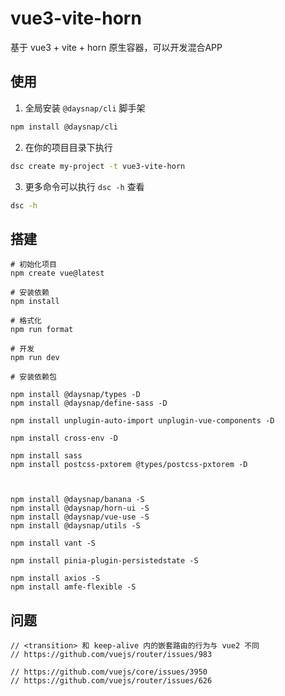 # vue3-vite-horn

基于 vue3 + vite + horn 原生容器，可以开发混合APP

## 使用

1. 全局安装 `@daysnap/cli` 脚手架

```bash
npm install @daysnap/cli
```

2. 在你的项目目录下执行

```bash 
dsc create my-project -t vue3-vite-horn
```

3. 更多命令可以执行 `dsc -h` 查看

```bash
dsc -h
```

## 搭建

```
# 初始化项目
npm create vue@latest

# 安装依赖
npm install

# 格式化
npm run format

# 开发
npm run dev

# 安装依赖包

npm install @daysnap/types -D
npm install @daysnap/define-sass -D

npm install unplugin-auto-import unplugin-vue-components -D

npm install cross-env -D

npm install sass
npm install postcss-pxtorem @types/postcss-pxtorem -D



npm install @daysnap/banana -S
npm install @daysnap/horn-ui -S
npm install @daysnap/vue-use -S
npm install @daysnap/utils -S

npm install vant -S

npm install pinia-plugin-persistedstate -S

npm install axios -S
npm install amfe-flexible -S

```



## 问题

```
// <transition> 和 keep-alive 内的嵌套路由的行为与 vue2 不同
// https://github.com/vuejs/router/issues/983

// https://github.com/vuejs/core/issues/3950
// https://github.com/vuejs/router/issues/626
```